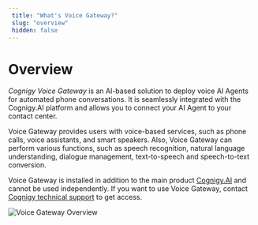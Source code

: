 ```yaml
---
 title: "What's Voice Gateway?" 
 slug: "overview" 
 hidden: false 
---
```


# Overview

*Cognigy Voice Gateway* is an AI-based solution to deploy voice AI Agents for automated phone conversations. It is seamlessly integrated with the Cognigy.AI platform and allows you to connect your AI Agent to your contact center.

Voice Gateway provides users with voice-based services, such as phone calls, voice assistants, and smart speakers. Also, Voice Gateway can perform various functions, such as speech recognition, natural language understanding, dialogue management, text-to-speech and speech-to-text conversion.

Voice Gateway is installed in addition to the main product [Cognigy.AI](../index.md) and cannot be used independently. If you want to use Voice Gateway, contact [Cognigy technical support](../help/get-help.md) to get access. 

<img src="../../../static/img/_assets/voice-gateway/VG_architecture.png" alt="Voice Gateway Overview" />
